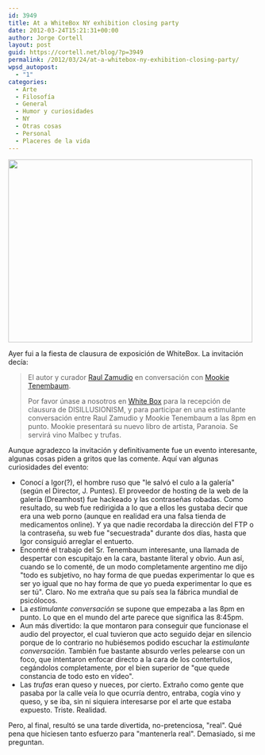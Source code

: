```yaml
---
id: 3949
title: At a WhiteBox NY exhibition closing party
date: 2012-03-24T15:21:31+00:00
author: Jorge Cortell
layout: post
guid: https://cortell.net/blog/?p=3949
permalink: /2012/03/24/at-a-whitebox-ny-exhibition-closing-party/
wpsd_autopost:
  - "1"
categories:
  - Arte
  - Filosofí­a
  - General
  - Humor y curiosidades
  - NY
  - Otras cosas
  - Personal
  - Placeres de la vida
---
```

<img class="aligncenter" title="Mookie Tenembaum Endgame" src="https://mookie-tenembaum.com/imagenes/endgame/03.jpg" alt="" width="492" height="369" />

Ayer fui a la fiesta de clausura de exposición de WhiteBox. La invitación decía:

> El autor y curador <a title="https://raulzamudio.blogspot.com/" href="https://raulzamudio.blogspot.com/" target="_blank">Raul Zamudio</a> en conversación con <a title="https://mookie-tenembaum.com/" href="https://mookie-tenembaum.com/" target="_blank">Mookie Tenembaum</a>.
> 
> Por favor únase a nosotros en <a title="https://www.whiteboxny.org/" href="https://www.whiteboxny.org/" target="_blank">White Box</a> para la recepción de clausura de DISILLUSIONISM, y para participar en una estimulante conversación entre Raul Zamudio y Mookie Tenembaum a las 8pm en punto. Mookie presentará su nuevo libro de artista, Paranoia. Se servirá vino Malbec y trufas.

Aunque agradezco la invitación y definitivamente fue un evento interesante, algunas cosas piden a gritos que las comente. Aquí van algunas curiosidades del evento:

  * Conocí a Igor(?), el hombre ruso que "le salvó el culo a la galería" (según el Director, J. Puntes). El proveedor de hosting de la web de la galería (Dreamhost) fue hackeado y las contraseñas robadas. Como resultado, su web fue redirigida a lo que a ellos les gustaba decir que era una web porno (aunque en realidad era una falsa tienda de medicamentos online). Y ya que nadie recordaba la dirección del FTP o la contraseña, su web fue "secuestrada" durante dos días, hasta que Igor consiguió arreglar el entuerto.
  * Encontré el trabajo del Sr. Tenembaum interesante, una llamada de despertar con escupitajo en la cara, bastante literal y obvio. Aun así, cuando se lo comenté, de un modo completamente argentino me dijo "todo es subjetivo, no hay forma de que puedas experimentar lo que es ser yo igual que no hay forma de que yo pueda experimentar lo que es ser tú". Claro. No me extraña que su país sea la fábrica mundial de psicólocos.
  * La _estimulante conversación_ se supone que empezaba a las 8pm en punto. Lo que en el mundo del arte parece que significa las 8:45pm.
  * Aun más divertido: la que montaron para conseguir que funcionase el audio del proyector, el cual tuvieron que acto seguido dejar en silencio porque de lo contrario no hubiésemos podido escuchar la _estimulante conversación_. También fue bastante absurdo verles pelearse con un foco, que intentaron enfocar directo a la cara de los contertulios, cegándolos completamente, por el bien superior de "que quede constancia de todo esto en vídeo".
  * Las _trufas_ eran queso y nueces, por cierto. Extraño como gente que pasaba por la calle veía lo que ocurría dentro, entraba, cogía vino y queso, y se iba, sin ni siquiera interesarse por el arte que estaba expuesto. Triste. Realidad.

Pero, al final, resultó se una tarde divertida, no-pretenciosa, "real". Qué pena que hiciesen tanto esfuerzo para "mantenerla real". Demasiado, si me preguntan.